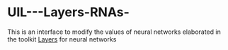 # UIL---Layers-RNAs-
This is an interface to modify the values of neural networks elaborated in the toolkit <a href="https://github.com/RParedesPalacios/Layers" target="_new">Layers</a> for neural networks
